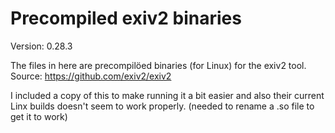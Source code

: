 # Precompiled exiv2 binaries

Version: 0.28.3

The files in here are precompilöed binaries (for Linux) for the exiv2 tool.
Source: https://github.com/exiv2/exiv2

I included a copy of this to make running it a bit easier and also their current Linx builds doesn't seem to work properly. (needed to rename a .so file to get it to work)
